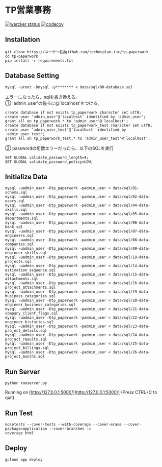 TP営業事務
==============
[![wercker status](https://app.wercker.com/status/1d08c3dd2718861b36c1680c228dfb92/s/master "wercker status")](https://app.wercker.com/project/byKey/1d08c3dd2718861b36c1680c228dfb92)
[![codecov](https://codecov.io/gh/technoplan-inc/tp-paperwork/branch/master/graph/badge.svg?token=SU2rTsmyVx)](https://codecov.io/gh/technoplan-inc/tp-paperwork)

Installation
------------
```
git clone https://ユーザー名@github.com/technoplan-inc/tp-paperwork
cd tp-paperwork
pip install -r requirements.txt
```


Database Setting
----------------------------
```
mysql -uroot -Dmysql -p******** < data/sql/00-database.sql
```
エラーになったら、sqlを書き換える。  
① 'admin_user'の後ろに@'localhost'をつける。  
```mysql
create database if not exists tp_paperwork character set utf8;
create user 'admin_user'@'localhost' identified by 'admin_user';
grant all on tp_paperwork.* to 'admin_user'@'localhost';
create database if not exists tp_paperwork_test character set utf8;
create user 'admin_user_test'@'localhost' identified by 'admin_user_test';
grant all on tp_paperwork_test.* to 'admin_user_test'@'localhost';
```

② passwordの桁数エラーだったら、以下のSQLを実行
```mysql
SET GLOBAL validate_password_length=4;
SET GLOBAL validate_password_policy=LOW;
```


Initialize Data
----------------------------
```
mysql -uadmin_user -Dtp_paperwork -padmin_user < data/sql/01-schema.sql
mysql -uadmin_user -Dtp_paperwork -padmin_user < data/sql/02-data-users.sql
mysql -uadmin_user -Dtp_paperwork -padmin_user < data/sql/04-data-skills.sql
mysql -uadmin_user -Dtp_paperwork -padmin_user < data/sql/05-data-departments.sql
mysql -uadmin_user -Dtp_paperwork -padmin_user < data/sql/06-data-bank.sql
mysql -uadmin_user -Dtp_paperwork -padmin_user < data/sql/07-data-engineers.sql
mysql -uadmin_user -Dtp_paperwork -padmin_user < data/sql/08-data-companies.sql
mysql -uadmin_user -Dtp_paperwork -padmin_user < data/sql/09-data-engineer_skills.sql
mysql -uadmin_user -Dtp_paperwork -padmin_user < data/sql/10-data-projects.sql
mysql -uadmin_user -Dtp_paperwork -padmin_user < data/sql/14-data-estimation_sequence.sql
mysql -uadmin_user -Dtp_paperwork -padmin_user < data/sql/15-data-attachments.sql
mysql -uadmin_user -Dtp_paperwork -padmin_user < data/sql/16-data-project_attachments.sql
mysql -uadmin_user -Dtp_paperwork -padmin_user < data/sql/19-data-business_categories.sql
mysql -uadmin_user -Dtp_paperwork -padmin_user < data/sql/20-data-engineer_business_categories.sql
mysql -uadmin_user -Dtp_paperwork -padmin_user < data/sql/21-data-company_client_flags.sql
mysql -uadmin_user -Dtp_paperwork -padmin_user < data/sql/22-data-engineer_histories.sql
mysql -uadmin_user -Dtp_paperwork -padmin_user < data/sql/23-data-project_details.sql
mysql -uadmin_user -Dtp_paperwork -padmin_user < data/sql/24-data-project_results.sql
mysql -uadmin_user -Dtp_paperwork -padmin_user < data/sql/25-data-project_billings.sql
mysql -uadmin_user -Dtp_paperwork -padmin_user < data/sql/26-data-project_months.sql
```


Run Server
----------------------------
```
python runserver.py
```
Running on [http://127.0.0.1:5000/](http://127.0.0.1:5000/) (Press CTRL+C to quit)


Run Test
-----------------------------
```
nosetests --cover-tests --with-coverage --cover-erase --cover-package=application --cover-branches -v
coverage html
```


Deploy
-----------------------------
```
gcloud app deploy
```
